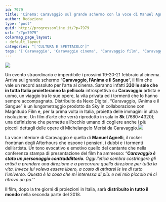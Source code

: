 ```yaml
---
id: 7979
title: 'Cinema: Caravaggio sul grande schermo con la voce di Manuel Agnelli'
author: Redazione
type: "post"
guid: http://progressonline.it/?p=7979
url: "/?p=7979"
colormag_page_layout:
- default_layout
categories: "['CULTURA E SPETTACOLO']"
tags: "['Caravaggio', 'Caravaggio cinema', 'Caravaggio film', 'Caravaggio Manuel Agnelli', "il sangue e l'anima"]"
---
```


![](https://progressonline.it/wp-content/uploads/2018/02/caravaggio-300x169.jpg)

Un evento straordinario e imperdibile i prossimi 19-20-21 febbraio al cinema. Arriva sul grande schermo “**Caravaggio, l’Anima e il Sangue**“, il film che vale un record assoluto per l’arte al cinema. Saranno infatti **330 le sale che in tutta Italia proietteranno la pellicola** introspettiva su **Caravaggio** artista e uomo, un viaggio tra le sue opere, la vita privata ed i tormenti che lo hanno sempre accompagnato. Distribuito da Nexo Digital, “Caravaggio, l’Anima e il Sangue” è un lungometraggio prodotto da Sky in collaborazione con Magnitudo Film e, per la prima volta in Italia, proietta delle immagini in ultra risoluzione. Un film d’arte che verrà riprodotto in sala in **8k** (7680×4320); una definizione che permette all’occhio umano di cogliere anche i più piccoli dettagli delle opere di Michelangelo Merisi da Caravaggio.![](https://progressonline.it/wp-content/uploads/2018/02/manuel-agnelli-curator-gallerie-italia-300x172.jpg)

La voce interiore di Caravaggio è quella di **Manuel Agnelli**, il rocker frontman degli Afterhours che espone i pensieri, i dubbi e i tormenti dell’artista. Un tono evocativo e emotivo quello del cantante che nella conferenza stampa di presentazione del film ha ammesso: “***Caravaggio è stato un personaggio contraddittorio**. Oggi l’etica sembra costringere gli artisti a prendere una direzione e a percorrere quella direzione per tutta la vita. Invece lui voleva essere libero, a costo di attirarsi le ire di tutto l’universo. Questa è la cosa che mi interessa di più: e nel mio piccolo mi ci ritrovo un po*.'”

Il film, dopo la tre giorni di proiezioni in Italia, sarà **distribuito in tutto il mondo** nella seconda parte del 2018.